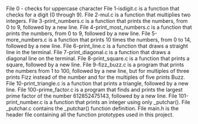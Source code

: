 File 0 - checks for uppercase character
File 1-isdigit.c is a function that checks for a digit (0 through 9).
File 2-mul.c is a function that multiplies two integers.
File 3-print_numbers.c is a function that prints the numbers, from 0 to 9, followed by a new line.
File 4-print_most_numbers.c is a function that prints the numbers, from 0 to 9, followed by a new line.
File 5-more_numbers.c is a function that prints 10 times the numbers, from 0 to 14, followed by a new line.
File 6-print_line.c is a function that draws a straight line in the terminal.
File 7-print_diagonal.c is a function that draws a diagonal line on the terminal.
File 8-print_square.c is a function that prints a square, followed by a new line.
File 9-fizz_buzz.c is a program that prints the numbers from 1 to 100, followed by a new line, but for multiples of three prints Fizz instead of the number and for the multiples of five prints Buzz.
File 10-print_triangle.c is a function that prints a triangle, followed by a new line.
File 100-prime_factor.c is a program that finds and prints the largest prime factor of the number 612852475143, followed by a new line.
File 101-print_number.c is a function that prints an integer using only _putchar().
File _putchar.c contains the _putchar() function definition.
File main.h is the header file containing all the function prototypes used in this project.
